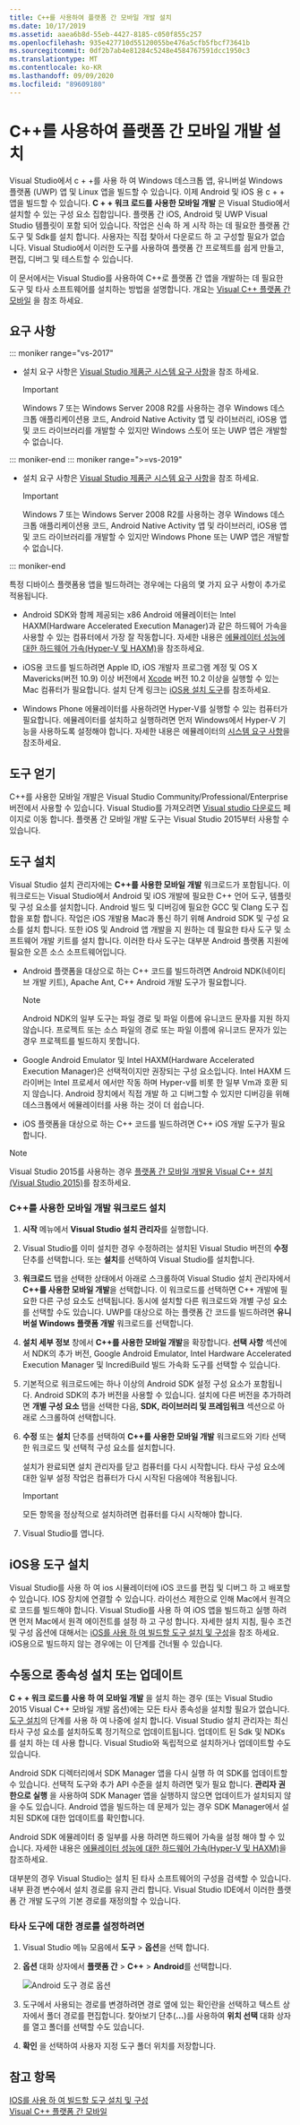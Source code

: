 ```yaml
---
title: C++를 사용하여 플랫폼 간 모바일 개발 설치
ms.date: 10/17/2019
ms.assetid: aaea6b8d-55eb-4427-8185-c050f855c257
ms.openlocfilehash: 935e427710d55120055be476a5cfb5fbcf73641b
ms.sourcegitcommit: 0df2b7ab4e81284c5248e4584767591dcc1950c3
ms.translationtype: MT
ms.contentlocale: ko-KR
ms.lasthandoff: 09/09/2020
ms.locfileid: "89609180"
---
```

# <a name="install-cross-platform-mobile-development-with-c"></a>C++를 사용하여 플랫폼 간 모바일 개발 설치

Visual Studio에서 c + +를 사용 하 여 Windows 데스크톱 앱, 유니버설 Windows 플랫폼 (UWP) 앱 및 Linux 앱을 빌드할 수 있습니다. 이제 Android 및 iOS 용 c + + 앱을 빌드할 수 있습니다. **C + + 워크 로드를 사용한 모바일 개발** 은 Visual Studio에서 설치할 수 있는 구성 요소 집합입니다. 플랫폼 간 iOS, Android 및 UWP Visual Studio 템플릿이 포함 되어 있습니다. 작업은 신속 하 게 시작 하는 데 필요한 플랫폼 간 도구 및 Sdk를 설치 합니다. 사용자는 직접 찾아서 다운로드 하 고 구성할 필요가 없습니다. Visual Studio에서 이러한 도구를 사용하여 플랫폼 간 프로젝트를 쉽게 만들고, 편집, 디버그 및 테스트할 수 있습니다.

이 문서에서는 Visual Studio를 사용하여 C++로 플랫폼 간 앱을 개발하는 데 필요한 도구 및 타사 소프트웨어를 설치하는 방법을 설명합니다. 개요는 [Visual C++ 플랫폼 간 모바일](https://visualstudio.microsoft.com/vs/features/cplusplus-mdd/) 을 참조 하세요.

## <a name="requirements"></a>요구 사항

::: moniker range="vs-2017"

- 설치 요구 사항은 [Visual Studio 제품군 시스템 요구 사항](/visualstudio/productinfo/vs2017-system-requirements-vs)을 참조 하세요.

   > [!IMPORTANT]
   > Windows 7 또는 Windows Server 2008 R2를 사용하는 경우 Windows 데스크톱 애플리케이션용 코드, Android Native Activity 앱 및 라이브러리, iOS용 앱 및 코드 라이브러리를 개발할 수 있지만 Windows 스토어 또는 UWP 앱은 개발할 수 없습니다.

::: moniker-end
::: moniker range=">=vs-2019"

- 설치 요구 사항은 [Visual Studio 제품군 시스템 요구 사항](/visualstudio/releases/2019/system-requirements)을 참조 하세요.

   > [!IMPORTANT]
   > Windows 7 또는 Windows Server 2008 R2를 사용하는 경우 Windows 데스크톱 애플리케이션용 코드, Android Native Activity 앱 및 라이브러리, iOS용 앱 및 코드 라이브러리를 개발할 수 있지만 Windows Phone 또는 UWP 앱은 개발할 수 없습니다.

::: moniker-end

특정 디바이스 플랫폼용 앱을 빌드하려는 경우에는 다음의 몇 가지 요구 사항이 추가로 적용됩니다.

- Android SDK와 함께 제공되는 x86 Android 에뮬레이터는 Intel HAXM(Hardware Accelerated Execution Manager)과 같은 하드웨어 가속을 사용할 수 있는 컴퓨터에서 가장 잘 작동합니다. 자세한 내용은 [에뮬레이터 성능에 대한 하드웨어 가속(Hyper-V 및 HAXM)](/xamarin/android/get-started/installation/android-emulator/hardware-acceleration?tabs=vswin&pivots=windows)을 참조하세요.

- iOS용 코드를 빌드하려면 Apple ID, iOS 개발자 프로그램 계정 및 OS X Mavericks(버전 10.9) 이상 버전에서 [Xcode](https://developer.apple.com/xcode/) 버전 10.2 이상을 실행할 수 있는 Mac 컴퓨터가 필요합니다. 설치 단계 링크는 [iOS용 설치 도구](#install-tools-for-ios)를 참조하세요.

- Windows Phone 에뮬레이터를 사용하려면 Hyper-V를 실행할 수 있는 컴퓨터가 필요합니다. 에뮬레이터를 설치하고 실행하려면 먼저 Windows에서 Hyper-V 기능을 사용하도록 설정해야 합니다. 자세한 내용은 에뮬레이터의 [시스템 요구 사항](/visualstudio/cross-platform/system-requirements-for-the-visual-studio-emulator-for-android)을 참조하세요.

## <a name="get-the-tools"></a>도구 얻기

C++를 사용한 모바일 개발은 Visual Studio Community/Professional/Enterprise 버전에서 사용할 수 있습니다. Visual Studio를 가져오려면 [Visual studio 다운로드](https://visualstudio.microsoft.com/downloads/) 페이지로 이동 합니다. 플랫폼 간 모바일 개발 도구는 Visual Studio 2015부터 사용할 수 있습니다.

## <a name="install-the-tools"></a>도구 설치

Visual Studio 설치 관리자에는 **C++를 사용한 모바일 개발** 워크로드가 포함됩니다. 이 워크로드는 Visual Studio에서 Android 및 iOS 개발에 필요한 C++ 언어 도구, 템플릿 및 구성 요소를 설치합니다. Android 빌드 및 디버깅에 필요한 GCC 및 Clang 도구 집합을 포함 합니다. 작업은 iOS 개발용 Mac과 통신 하기 위해 Android SDK 및 구성 요소를 설치 합니다. 또한 iOS 및 Android 앱 개발을 지 원하는 데 필요한 타사 도구 및 소프트웨어 개발 키트를 설치 합니다. 이러한 타사 도구는 대부분 Android 플랫폼 지원에 필요한 오픈 소스 소프트웨어입니다.

- Android 플랫폼을 대상으로 하는 C++ 코드를 빌드하려면 Android NDK(네이티브 개발 키트), Apache Ant, C++ Android 개발 도구가 필요합니다.

  > [!NOTE]
  > Android NDK의 일부 도구는 파일 경로 및 파일 이름에 유니코드 문자를 지원 하지 않습니다. 프로젝트 또는 소스 파일의 경로 또는 파일 이름에 유니코드 문자가 있는 경우 프로젝트를 빌드하지 못합니다.

- Google Android Emulator 및 Intel HAXM(Hardware Accelerated Execution Manager)은 선택적이지만 권장되는 구성 요소입니다. Intel HAXM 드라이버는 Intel 프로세서 에서만 작동 하며 Hyper-v를 비롯 한 일부 Vm과 호환 되지 않습니다. Android 장치에서 직접 개발 하 고 디버그할 수 있지만 디버깅을 위해 데스크톱에서 에뮬레이터를 사용 하는 것이 더 쉽습니다.

- iOS 플랫폼을 대상으로 하는 C++ 코드를 빌드하려면 C++ iOS 개발 도구가 필요합니다.

> [!NOTE]
> Visual Studio 2015를 사용하는 경우 [플랫폼 간 모바일 개발용 Visual C++ 설치(Visual Studio 2015)](install-visual-cpp-for-cross-platform-mobile-development.md?view=vs-2015)를 참조하세요.

### <a name="install-the-mobile-development-with-c-workload"></a>C++를 사용한 모바일 개발 워크로드 설치

1. **시작** 메뉴에서 **Visual Studio 설치 관리자**를 실행합니다.

1. Visual Studio를 이미 설치한 경우 수정하려는 설치된 Visual Studio 버전의 **수정** 단추를 선택합니다. 또는 **설치**를 선택하여 Visual Studio를 설치합니다.

1. **워크로드** 탭을 선택한 상태에서 아래로 스크롤하여 Visual Studio 설치 관리자에서 **C++를 사용한 모바일 개발**을 선택합니다. 이 워크로드를 선택하면 C++ 개발에 필요한 다른 구성 요소도 선택됩니다. 동시에 설치할 다른 워크로드와 개별 구성 요소를 선택할 수도 있습니다. UWP를 대상으로 하는 플랫폼 간 코드를 빌드하려면 **유니버설 Windows 플랫폼 개발** 워크로드를 선택합니다.

1. **설치 세부 정보** 창에서 **C++를 사용한 모바일 개발**을 확장합니다. **선택 사항** 섹션에서 NDK의 추가 버전, Google Android Emulator, Intel Hardware Accelerated Execution Manager 및 IncrediBuild 빌드 가속화 도구를 선택할 수 있습니다.

1. 기본적으로 워크로드에는 하나 이상의 Android SDK 설정 구성 요소가 포함됩니다. Android SDK의 추가 버전을 사용할 수 있습니다. 설치에 다른 버전을 추가하려면 **개별 구성 요소** 탭을 선택한 다음, **SDK, 라이브러리 및 프레임워크** 섹션으로 아래로 스크롤하여 선택합니다.

1. **수정** 또는 **설치** 단추를 선택하여 **C++를 사용한 모바일 개발** 워크로드와 기타 선택한 워크로드 및 선택적 구성 요소를 설치합니다.

   설치가 완료되면 설치 관리자를 닫고 컴퓨터를 다시 시작합니다. 타사 구성 요소에 대한 일부 설정 작업은 컴퓨터가 다시 시작된 다음에야 적용됩니다.

   > [!IMPORTANT]
   > 모든 항목을 정상적으로 설치하려면 컴퓨터를 다시 시작해야 합니다.

1. Visual Studio를 엽니다.

## <a name="install-tools-for-ios"></a>iOS용 도구 설치

Visual Studio를 사용 하 여 ios 시뮬레이터에 iOS 코드를 편집 및 디버그 하 고 배포할 수 있습니다. IOS 장치에 연결할 수 있습니다. 라이선스 제한으로 인해 Mac에서 원격으로 코드를 빌드해야 합니다. Visual Studio를 사용 하 여 iOS 앱을 빌드하고 실행 하려면 먼저 Mac에서 원격 에이전트를 설정 하 고 구성 합니다. 자세한 설치 지침, 필수 조건 및 구성 옵션에 대해서는 [iOS를 사용 하 여 빌드할 도구 설치 및 구성](../cross-platform/install-and-configure-tools-to-build-using-ios.md)을 참조 하세요. iOS용으로 빌드하지 않는 경우에는 이 단계를 건너뛸 수 있습니다.

## <a name="install-or-update-dependencies-manually"></a>수동으로 종속성 설치 또는 업데이트

**C + + 워크 로드를 사용 하 여 모바일 개발** 을 설치 하는 경우 (또는 Visual Studio 2015 Visual C++ 모바일 개발 옵션)에는 모든 타사 종속성을 설치할 필요가 없습니다. [도구 설치](#install-the-tools)의 단계를 사용 하 여 나중에 설치 합니다. Visual Studio 설치 관리자는 최신 타사 구성 요소를 설치하도록 정기적으로 업데이트됩니다. 업데이트 된 Sdk 및 NDKs를 설치 하는 데 사용 합니다. Visual Studio와 독립적으로 설치하거나 업데이트할 수도 있습니다.

Android SDK 디렉터리에서 SDK Manager 앱을 다시 실행 하 여 SDK를 업데이트할 수 있습니다. 선택적 도구와 추가 API 수준을 설치 하려면 및가 필요 합니다. **관리자 권한으로 실행** 을 사용하여 SDK Manager 앱을 실행하지 않으면 업데이트가 설치되지 않을 수도 있습니다. Android 앱을 빌드하는 데 문제가 있는 경우 SDK Manager에서 설치된 SDK에 대한 업데이트를 확인합니다.

Android SDK 에뮬레이터 중 일부를 사용 하려면 하드웨어 가속을 설정 해야 할 수 있습니다. 자세한 내용은 [에뮬레이터 성능에 대한 하드웨어 가속(Hyper-V 및 HAXM)](/xamarin/android/get-started/installation/android-emulator/hardware-acceleration?tabs=vswin)을 참조하세요.

대부분의 경우 Visual Studio는 설치 된 타사 소프트웨어의 구성을 검색할 수 있습니다. 내부 환경 변수에서 설치 경로를 유지 관리 합니다. Visual Studio IDE에서 이러한 플랫폼 간 개발 도구의 기본 경로를 재정의할 수 있습니다.

### <a name="to-set-the-paths-for-third-party-tools"></a>타사 도구에 대한 경로를 설정하려면

1. Visual Studio 메뉴 모음에서 **도구**  >  **옵션**을 선택 합니다.

1. **옵션** 대화 상자에서 **플랫폼 간** > **C++** > **Android**를 선택합니다.

   ![Android 도구 경로 옵션](../cross-platform/media/cppmdd-options-android.png "Android 도구 경로 옵션")

1. 도구에서 사용되는 경로를 변경하려면 경로 옆에 있는 확인란을 선택하고 텍스트 상자에서 폴더 경로를 편집합니다. 찾아보기 단추(**...**)를 사용하여 **위치 선택** 대화 상자를 열고 폴더를 선택할 수도 있습니다.

1. **확인** 을 선택하여 사용자 지정 도구 폴더 위치를 저장합니다.

## <a name="see-also"></a>참고 항목

[IOS를 사용 하 여 빌드할 도구 설치 및 구성](install-and-configure-tools-to-build-using-ios.md)\
[Visual C++ 플랫폼 간 모바일](https://visualstudio.microsoft.com/vs/features/cplusplus-mdd/)

